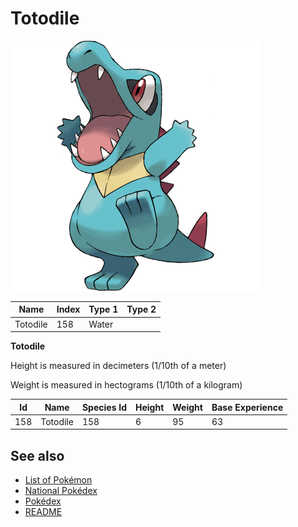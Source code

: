 # Totodile


![Totodile](images/158.png)

| **Name** | **Index** | **Type 1** | **Type 2** |
|----|----|----|----|
| Totodile | 158 | Water  |  |

**Totodile** 


Height is measured in decimeters (1/10th of a meter)

Weight is measured in hectograms (1/10th of a kilogram)

| **Id** | **Name** | **Species Id** | **Height** | **Weight** | **Base Experience** |
|--------|----------|----------------|------------|------------|---------------------|
| 158 | Totodile | 158 | 6 | 95 | 63 |


## See also

- [List of Pokémon](../pokemon.md)
- [National Pokédex](../national_pokedex.md)
- [Pokédex](../pokedex.md)
- [README](../README.md)
